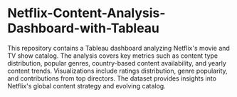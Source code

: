 # Netflix-Content-Analysis-Dashboard-with-Tableau
This repository contains a Tableau dashboard analyzing Netflix's movie and TV show catalog. The analysis covers key metrics such as content type distribution, popular genres, country-based content availability, and yearly content trends. Visualizations include ratings distribution, genre popularity, and contributions from top directors. The dataset provides insights into Netflix's global content strategy and evolving catalog.
